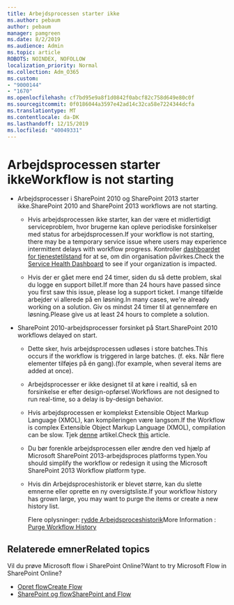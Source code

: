 ```yaml
---
title: Arbejdsprocessen starter ikke
ms.author: pebaum
author: pebaum
manager: pamgreen
ms.date: 8/2/2019
ms.audience: Admin
ms.topic: article
ROBOTS: NOINDEX, NOFOLLOW
localization_priority: Normal
ms.collection: Adm_O365
ms.custom:
- "9000144"
- "1670"
ms.openlocfilehash: cf7bd95e9a8f1d0842f0abcf82c758d649e80c0f
ms.sourcegitcommit: 0f0186044a3597e42ad14c32ca58e7224344dcfa
ms.translationtype: MT
ms.contentlocale: da-DK
ms.lasthandoff: 12/15/2019
ms.locfileid: "40049331"
---
```

# <a name="workflow-is-not-starting"></a><span data-ttu-id="b9b6a-102">Arbejdsprocessen starter ikke</span><span class="sxs-lookup"><span data-stu-id="b9b6a-102">Workflow is not starting</span></span>

- <span data-ttu-id="b9b6a-103">Arbejdsprocesser i SharePoint 2010 og SharePoint 2013 starter ikke.</span><span class="sxs-lookup"><span data-stu-id="b9b6a-103">SharePoint 2010 and SharePoint 2013 workflows are not starting.</span></span>

    - <span data-ttu-id="b9b6a-104">Hvis arbejdsprocessen ikke starter, kan der være et midlertidigt serviceproblem, hvor brugerne kan opleve periodiske forsinkelser med status for arbejdsprocessen.</span><span class="sxs-lookup"><span data-stu-id="b9b6a-104">If your workflow is not starting, there may be a temporary service issue where users may experience intermittent delays with workflow progress.</span></span> <span data-ttu-id="b9b6a-105">Kontroller [dashboardet for tjenestetilstand](https:/admin.microsoft.com/AdminPortal/Home#/servicehealth) for at se, om din organisation påvirkes.</span><span class="sxs-lookup"><span data-stu-id="b9b6a-105">Check the [Service Health Dashboard](https:/admin.microsoft.com/AdminPortal/Home#/servicehealth) to see if your organization is impacted.</span></span>

    - <span data-ttu-id="b9b6a-106">Hvis der er gået mere end 24 timer, siden du så dette problem, skal du logge en support billet.</span><span class="sxs-lookup"><span data-stu-id="b9b6a-106">If more than 24 hours have passed since you first saw this issue, please log a support ticket.</span></span> <span data-ttu-id="b9b6a-107">I mange tilfælde arbejder vi allerede på en løsning.</span><span class="sxs-lookup"><span data-stu-id="b9b6a-107">In many cases, we're already working on a solution.</span></span> <span data-ttu-id="b9b6a-108">Giv os mindst 24 timer til at gennemføre en løsning.</span><span class="sxs-lookup"><span data-stu-id="b9b6a-108">Please give us at least 24 hours to complete a solution.</span></span>

- <span data-ttu-id="b9b6a-109">SharePoint 2010-arbejdsprocesser forsinket på Start.</span><span class="sxs-lookup"><span data-stu-id="b9b6a-109">SharePoint 2010 workflows delayed on start.</span></span>

    - <span data-ttu-id="b9b6a-110">Dette sker, hvis arbejdsprocessen udløses i store batches.</span><span class="sxs-lookup"><span data-stu-id="b9b6a-110">This occurs if the workflow is triggered in large batches.</span></span> <span data-ttu-id="b9b6a-111">(f. eks. Når flere elementer tilføjes på én gang).</span><span class="sxs-lookup"><span data-stu-id="b9b6a-111">(for example, when several items are added at once).</span></span>

    - <span data-ttu-id="b9b6a-112">Arbejdsprocesser er ikke designet til at køre i realtid, så en forsinkelse er efter design-opførsel.</span><span class="sxs-lookup"><span data-stu-id="b9b6a-112">Workflows are not designed to run real-time, so a delay is by-design behavior.</span></span>

   -  <span data-ttu-id="b9b6a-113">Hvis arbejdsprocessen er komplekst Extensible Object Markup Language (XMOL), kan kompileringen være langsom.</span><span class="sxs-lookup"><span data-stu-id="b9b6a-113">If the Workflow is complex Extensible Object Markup Language (XMOL), compilation can be slow.</span></span> <span data-ttu-id="b9b6a-114">Tjek [denne](https://support.microsoft.com//kb/3043697) artikel.</span><span class="sxs-lookup"><span data-stu-id="b9b6a-114">Check [this](https://support.microsoft.com//kb/3043697) article.</span></span>

    - <span data-ttu-id="b9b6a-115">Du bør forenkle arbejdsprocessen eller ændre den ved hjælp af Microsoft SharePoint 2013-arbejdsproces platforms typen.</span><span class="sxs-lookup"><span data-stu-id="b9b6a-115">You should simplify the workflow or redesign it using the Microsoft SharePoint 2013 Workflow platform type.</span></span>

    - <span data-ttu-id="b9b6a-116">Hvis din Arbejdsproceshistorik er blevet større, kan du slette emnerne eller oprette en ny oversigtsliste.</span><span class="sxs-lookup"><span data-stu-id="b9b6a-116">If your workflow history has grown large, you may want to purge the items or create a new history list.</span></span>

        <span data-ttu-id="b9b6a-117">Flere oplysninger: [rydde Arbejdsproceshistorik](https://blogs.technet.microsoft.com/marj/2015/08/07/sharepoint-2010-workflows-best-practice-purge-workflow-history-list-items/)</span><span class="sxs-lookup"><span data-stu-id="b9b6a-117">More Information : [Purge Workflow History](https://blogs.technet.microsoft.com/marj/2015/08/07/sharepoint-2010-workflows-best-practice-purge-workflow-history-list-items/)</span></span>


## <a name="related-topics"></a><span data-ttu-id="b9b6a-118">Relaterede emner</span><span class="sxs-lookup"><span data-stu-id="b9b6a-118">Related topics</span></span>
<span data-ttu-id="b9b6a-119">Vil du prøve Microsoft flow i SharePoint Online?</span><span class="sxs-lookup"><span data-stu-id="b9b6a-119">Want to try Microsoft Flow in SharePoint Online?</span></span>
- [<span data-ttu-id="b9b6a-120">Opret flow</span><span class="sxs-lookup"><span data-stu-id="b9b6a-120">Create Flow</span></span>](https://support.office.com/article/Create-a-flow-for-a-list-or-library-in-SharePoint-Online-or-OneDrive-for-Business-a9c3e03b-0654-46af-a254-20252e580d01) 
- [<span data-ttu-id="b9b6a-121">SharePoint og flow</span><span class="sxs-lookup"><span data-stu-id="b9b6a-121">SharePoint and Flow</span></span>](https://flow.microsoft.com/blog/sharepoint-and-flow/) 


